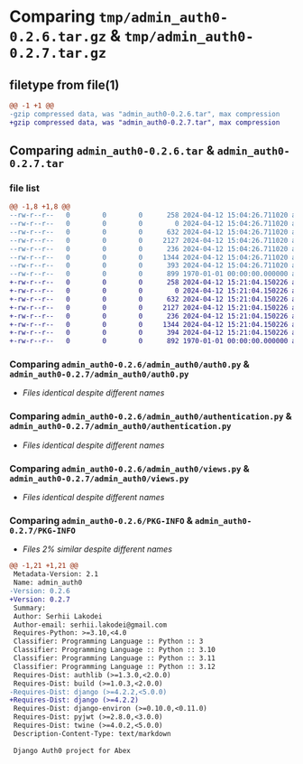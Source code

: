 # Comparing `tmp/admin_auth0-0.2.6.tar.gz` & `tmp/admin_auth0-0.2.7.tar.gz`

## filetype from file(1)

```diff
@@ -1 +1 @@
-gzip compressed data, was "admin_auth0-0.2.6.tar", max compression
+gzip compressed data, was "admin_auth0-0.2.7.tar", max compression
```

## Comparing `admin_auth0-0.2.6.tar` & `admin_auth0-0.2.7.tar`

### file list

```diff
@@ -1,8 +1,8 @@
--rw-r--r--   0        0        0      258 2024-04-12 15:04:26.711020 admin_auth0-0.2.6/README.md
--rw-r--r--   0        0        0        0 2024-04-12 15:04:26.711020 admin_auth0-0.2.6/admin_auth0/__init__.py
--rw-r--r--   0        0        0      632 2024-04-12 15:04:26.711020 admin_auth0-0.2.6/admin_auth0/auth0.py
--rw-r--r--   0        0        0     2127 2024-04-12 15:04:26.711020 admin_auth0-0.2.6/admin_auth0/authentication.py
--rw-r--r--   0        0        0      236 2024-04-12 15:04:26.711020 admin_auth0-0.2.6/admin_auth0/urls.py
--rw-r--r--   0        0        0     1344 2024-04-12 15:04:26.711020 admin_auth0-0.2.6/admin_auth0/views.py
--rw-r--r--   0        0        0      393 2024-04-12 15:04:26.711020 admin_auth0-0.2.6/pyproject.toml
--rw-r--r--   0        0        0      899 1970-01-01 00:00:00.000000 admin_auth0-0.2.6/PKG-INFO
+-rw-r--r--   0        0        0      258 2024-04-12 15:21:04.150226 admin_auth0-0.2.7/README.md
+-rw-r--r--   0        0        0        0 2024-04-12 15:21:04.150226 admin_auth0-0.2.7/admin_auth0/__init__.py
+-rw-r--r--   0        0        0      632 2024-04-12 15:21:04.150226 admin_auth0-0.2.7/admin_auth0/auth0.py
+-rw-r--r--   0        0        0     2127 2024-04-12 15:21:04.150226 admin_auth0-0.2.7/admin_auth0/authentication.py
+-rw-r--r--   0        0        0      236 2024-04-12 15:21:04.150226 admin_auth0-0.2.7/admin_auth0/urls.py
+-rw-r--r--   0        0        0     1344 2024-04-12 15:21:04.150226 admin_auth0-0.2.7/admin_auth0/views.py
+-rw-r--r--   0        0        0      394 2024-04-12 15:21:04.150226 admin_auth0-0.2.7/pyproject.toml
+-rw-r--r--   0        0        0      892 1970-01-01 00:00:00.000000 admin_auth0-0.2.7/PKG-INFO
```

### Comparing `admin_auth0-0.2.6/admin_auth0/auth0.py` & `admin_auth0-0.2.7/admin_auth0/auth0.py`

 * *Files identical despite different names*

### Comparing `admin_auth0-0.2.6/admin_auth0/authentication.py` & `admin_auth0-0.2.7/admin_auth0/authentication.py`

 * *Files identical despite different names*

### Comparing `admin_auth0-0.2.6/admin_auth0/views.py` & `admin_auth0-0.2.7/admin_auth0/views.py`

 * *Files identical despite different names*

### Comparing `admin_auth0-0.2.6/PKG-INFO` & `admin_auth0-0.2.7/PKG-INFO`

 * *Files 2% similar despite different names*

```diff
@@ -1,21 +1,21 @@
 Metadata-Version: 2.1
 Name: admin_auth0
-Version: 0.2.6
+Version: 0.2.7
 Summary: 
 Author: Serhii Lakodei
 Author-email: serhii.lakodei@gmail.com
 Requires-Python: >=3.10,<4.0
 Classifier: Programming Language :: Python :: 3
 Classifier: Programming Language :: Python :: 3.10
 Classifier: Programming Language :: Python :: 3.11
 Classifier: Programming Language :: Python :: 3.12
 Requires-Dist: authlib (>=1.3.0,<2.0.0)
 Requires-Dist: build (>=1.0.3,<2.0.0)
-Requires-Dist: django (>=4.2.2,<5.0.0)
+Requires-Dist: django (>=4.2.2)
 Requires-Dist: django-environ (>=0.10.0,<0.11.0)
 Requires-Dist: pyjwt (>=2.8.0,<3.0.0)
 Requires-Dist: twine (>=4.0.2,<5.0.0)
 Description-Content-Type: text/markdown
 
 Django Auth0 project for Abex
```

